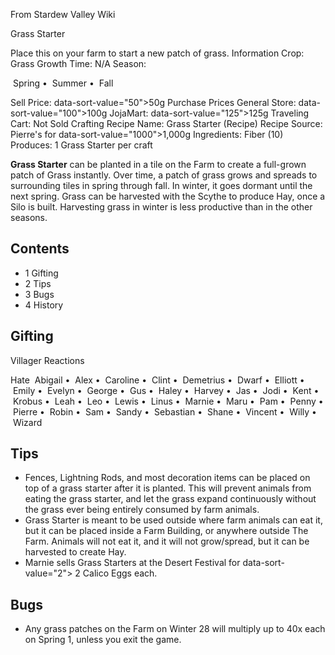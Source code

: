 From Stardew Valley Wiki

Grass Starter

Place this on your farm to start a new patch of grass. Information Crop: Grass Growth Time: N/A Season:

 Spring •  Summer •  Fall

Sell Price: data-sort-value="50"&gt;50g Purchase Prices General Store: data-sort-value="100"&gt;100g JojaMart: data-sort-value="125"&gt;125g Traveling Cart: Not Sold Crafting Recipe Name: Grass Starter (Recipe) Recipe Source: Pierre's for data-sort-value="1000"&gt;1,000g Ingredients: Fiber (10) Produces: 1 Grass Starter per craft

**Grass Starter** can be planted in a tile on the Farm to create a full-grown patch of Grass instantly. Over time, a patch of grass grows and spreads to surrounding tiles in spring through fall. In winter, it goes dormant until the next spring. Grass can be harvested with the Scythe to produce Hay, once a Silo is built. Harvesting grass in winter is less productive than in the other seasons.

## Contents

- 1 Gifting
- 2 Tips
- 3 Bugs
- 4 History

## Gifting

Villager Reactions

Hate  Abigail •  Alex •  Caroline •  Clint •  Demetrius •  Dwarf •  Elliott •  Emily •  Evelyn •  George •  Gus •  Haley •  Harvey •  Jas •  Jodi •  Kent •  Krobus •  Leah •  Leo •  Lewis •  Linus •  Marnie •  Maru •  Pam •  Penny •  Pierre •  Robin •  Sam •  Sandy •  Sebastian •  Shane •  Vincent •  Willy •  Wizard

## Tips

- Fences, Lightning Rods, and most decoration items can be placed on top of a grass starter after it is planted. This will prevent animals from eating the grass starter, and let the grass expand continuously without the grass ever being entirely consumed by farm animals.
- Grass Starter is meant to be used outside where farm animals can eat it, but it can be placed inside a Farm Building, or anywhere outside The Farm. Animals will not eat it, and it will not grow/spread, but it can be harvested to create Hay.
- Marnie sells Grass Starters at the Desert Festival for data-sort-value="2"&gt; 2 Calico Eggs each.

## Bugs

- Any grass patches on the Farm on Winter 28 will multiply up to 40x each on Spring 1, unless you exit the game.